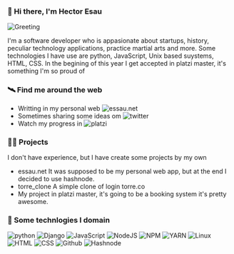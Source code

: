 ### 👋 Hi there, I'm Hector Esau

![Greeting](https://lh3.googleusercontent.com/r9aZs3K0qarGTPukvwyVEuIQ7HuShNeffE3y1o-Hubv6-jdWAo1_u8gMQa1LafSCZuB8Uu7CwA31ya82AUp6uWxrQxlkBbhLmY9asuAf-wZ_bwR2FW4SqOfSbjzJgUdf80fP-RAfg8MFiEqDB0-s2hLwzT9yEcxU9Z5ivEZxvO6e4lziCxxSkhyAdQaFJVUbLE1wXBrOYwAYuBjCcrzkTVstYxZNqcgbsIzEqKI5uce05V5pqwd8A2ELmYFN1IBirAEqiwjPfarjnJKNORu7wWmTK8_5VtkdshyssgnR-QSqkpSR7qLXt2KxosKN1rhFn5jBtiKIf-dSP6x0fxpgBtRB3KJjxSLRqhQIJD2P3u-gUnF0sraJ1piVP2Pc_DGMOSwDXgaP9dPWnMmFoYnzMaWBAQRGA8zfXI_T2TIIIL3p5WlYlEuyCr4dEoOPZAAHdZ86uEhMFZbjUxElC7rlaPXHK0Qs601928-OaW3GaLg25Kcg8c_GrbOE2LquuRrOYVUoslR2xCzU69eXeMKeoS2elx9PUHrISTpzFowkRWz-5hfn6O7tgnDoP5JwrJLzFZFyIyVoO-4CggYufSXzkgx8-LfkPzUQmOmLAxWbi_1V1525mkabm9qhfBlTFoghfp8qSgm1qfKL3Av7h-YE6GwJopsB3XAmb3U8DtFv6fgeCcZn9VusUof1Ye4kIuO7fYOj9Y66g0PKdqmVmYcFvBi9tyh1hv2-ytPwHdl9LAwLaD-tbHpp6Wp8HEPMbA2lfQA4ZcI0_dU7_VfduSlSbBwl-zw=w1200-h480-no?authuser=0)

I'm a software developer who is appasionate about startups, history, peculiar technology applications, practice martial arts and more. Some technologies I have use are python, JavaScript, Unix based suystems, HTML, CSS. In the begining of this year I get accepted in platzi master, it's something I'm so proud of
### 🛰️ Find me around the web
- Writting in my personal web ![essau.net](essau.net)
- Sometimes sharing some ideas om ![twitter](https://twitter.com/hecttoressau)
- Watch my progress in ![platzi](https://platzi.com/p/hecttoressau/)

### 🧑‍💻 Projects
I don't have experience, but I have create some projects by my own
- essau.net It was supposed to be my personal web app, but at the end I decided to use hashnode.
- torre_clone A simple clone of login torre.co 
- My project in platzi master, it's going to be a booking system it's pretty awesome.

### 🧰 Some technlogies I domain
![python](https://img.shields.io/badge/Python-FFD43B?style=for-the-badge&logo=python&logoColor=blue) ![Django](https://img.shields.io/badge/Django-092E20?style=for-the-badge&logo=django&logoColor=green) ![JavaScript](https://img.shields.io/badge/JavaScript-323330?style=for-the-badge&logo=javascript&logoColor=F7DF1E) ![NodeJS](https://img.shields.io/badge/Node.js-339933?style=for-the-badge&logo=nodedotjs&logoColor=white) ![NPM](https://img.shields.io/badge/npm-CB3837?style=for-the-badge&logo=npm&logoColor=white) ![YARN](https://img.shields.io/badge/Yarn-2C8EBB?style=for-the-badge&logo=yarn&logoColor=white) ![Linux](https://img.shields.io/badge/Linux-FCC624?style=for-the-badge&logo=linux&logoColor=black) ![HTML](https://img.shields.io/badge/HTML5-E34F26?style=for-the-badge&logo=html5&logoColor=white) 
 ![CSS](https://img.shields.io/badge/CSS3-1572B6?style=for-the-badge&logo=css3&logoColor=white) ![Github](https://img.shields.io/badge/GitHub-100000?style=for-the-badge&logo=github&logoColor=white) ![Hashnode](https://img.shields.io/badge/Hashnode-2962FF?style=for-the-badge&logo=hashnode&logoColor=white) 
<!-- 
**hecttoressau/hecttoressau** is a ✨ _special_ ✨ repository because its `README.md` (this file) appears on your GitHub profile.

Here are some ideas to get you started:

- 🔭 I’m currently working on ...
- 🌱 I’m currently learning ...
- 👯 I’m looking to collaborate on ...
- 🤔 I’m looking for help with ...
- 💬 Ask me about ...
- 📫 How to reach me: ...
- 😄 Pronouns: ...
- ⚡ Fun fact: ...
-->
